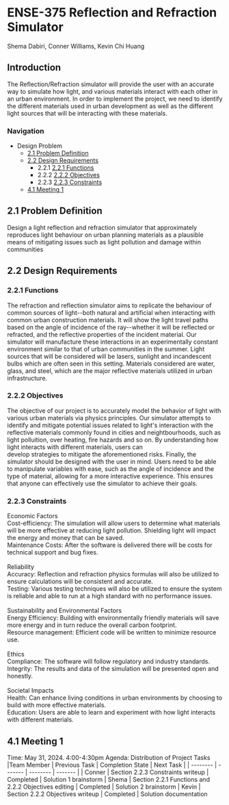 # ENSE-375 Reflection and Refraction Simulator
Shema Dabiri, Conner Williams, Kevin Chi Huang

## Introduction
The Reflection/Refraction simulator will provide the user with an accurate way to simulate how light, and various materials interact with each other in an urban environment. In order to implement the project, we need to identify the different materials used in urban development as well as the different light sources that will be interacting with these materials.
### Navigation 
  * Design Problem
      * [2.1 Problem Definition](https://github.com/Sha3-git/ENSE-375/blob/main/REPORT.md#21-problem-definition)
      * [2.2 Design Requirements](https://github.com/Sha3-git/ENSE-375/blob/main/REPORT.md#22-design-requirements)
        * 2.2.1 [2.2.1 Functions](https://github.com/Sha3-git/ENSE-375/blob/main/REPORT.md#221-functions)
        * 2.2.2 [2.2.2 Objectives](https://github.com/Sha3-git/ENSE-375/blob/main/REPORT.md#222-objectives)
        * 2.2.3 [2.2.3 Constraints](https://github.com/Sha3-git/ENSE-375/blob/main/REPORT.md#223-constraints)
      * [4.1 Meeting 1]()


## 2.1 Problem Definition
Design a light reflection and refraction simulator that approximately reproduces light behaviour on urban planning materials as a plausible means of mitigating issues such as light pollution and damage within communities

## 2.2 Design Requirements
 ### 2.2.1 Functions
 The refraction and reflection simulator aims to replicate the behaviour of common sources of light--both natural and artificial when interacting with common urban construction materials. It will show the light travel paths based on the angle of incidence of the ray--whether it will be reflected or refracted, and the reflective properties of the incident material. Our simulator will manufacture these interactions in an experimentally constant environment similar to that of urban communities in the summer. Light sources that will be considered will be lasers, sunlight and incandescent bulbs which are often seen in this setting. Materials considered are water, glass, and steel, which are the major reflective materials utilized in urban infrastructure.
 ### 2.2.2 Objectives
 The objective of our project is to accurately model the behavior of light with various urban materials via physics principles.
 Our simulator attempts to identify and mitigate potential issues related to light's interaction with the reflective materials commonly found in cities and neightbourhoods, such as light polluition, over heating, fire hazards and so on. By understanding how light interacts with different materials, users can  
 develop strategies to mitigate the aforementioned risks.
 Finally, the simulator should be designed with the user in mind. Users need to be able to manipulate variables with ease, such as the angle of incidence and the type of material, allowing for a more interactive experience. This ensures that anyone can effectively use the simulator to achieve their goals.
 ### 2.2.3 Constraints
 Economic Factors <br />
 Cost-efficiency: The simulation will allow users to determine what materials will be more effective at reducing light pollution. Shielding light will impact the energy and money that can be saved. <br /> 
 Maintenance Costs: After the software is delivered there will be costs for technical support and bug fixes. <br /> <br />
 Reliability <br />
 Accuracy: Reflection and refraction physics formulas will also be utilized to ensure calculations will be consistent and accurate. <br />
 Testing:  Various testing techniques will also be utilized to ensure the system is reliable and able to run at a high standard with no performance issues. <br /> <br />
 Sustainability and Environmental Factors <br />
 Energy Efficiency: Building with environmentally friendly materials will save more energy and in turn reduce the overall carbon footprint. <br />
 Resource management: Efficient code will be written to minimize resource use. <br /> <br />
 Ethics <br />
 Compliance:  The software will follow regulatory and industry standards. <br />
 Integrity: The results and data of the simulation will be presented open and honestly. <br /> <br />
 Societal Impacts <br />
 Health: Can enhance living conditions in urban environments by choosing to build with more effective materials. <br />
 Education: Users are able to learn and experiment with how light interacts with different materials.

## 4.1 Meeting 1
Time: May 31, 2024. 4:00-4:30pm
Agenda: Distribution of Project Tasks
|Team Member   | Previous Task | Completion State | Next Task |
| -------- | ------- | -------- | ------- |
| Conner  |   Section 2.2.3 Constraints writeup | Completed | Solution 1 brainstorm
| Shema | Section 2.2.1 Functions and 2.2.2 Objectives editing   | Completed | Solution 2 brainstorm
| Kevin    | Section 2.2.2 Objectives writeup   | Completed | Solution documentation
